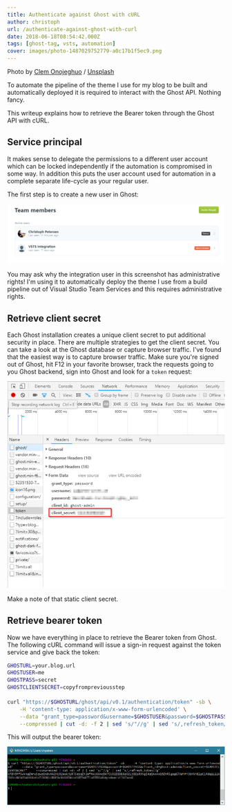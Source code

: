 ```yaml
---
title: Authenticate against Ghost with cURL
author: christoph
url: /authenticate-against-ghost-with-curl
date: 2018-06-18T08:54:42.000Z
tags: [ghost-tag, vsts, automation]
cover: images/photo-1487029752779-a0c17b1f5ec9.png
---
```


Photo by [Clem Onojeghuo](https://unsplash.com/@clemono2?utm_source=ghost&amp;utm_medium=referral&amp;utm_campaign=api-credit) / [Unsplash](https://unsplash.com/?utm_source=ghost&amp;utm_medium=referral&amp;utm_campaign=api-credit)

To automate the pipeline of the theme I use for my blog to be built and automatically deployed it is required to interact with the Ghost API. Nothing fancy.

This writeup explains how to retrieve the Bearer token through the Ghost API with cURL.

## Service principal

It makes sense to delegate the permissions to a different user account which can be locked independently if the automation is compromised in some way. In addition this puts the user account used for automation in a complete separate life-cycle as your regular user.

The first step is to create a new user in Ghost:

![ghost-user](images/ghost-user.png)

You may ask why the integration user in this screenshot has administrative rights! I'm using it to automatically deploy the theme I use from a build pipeline out of Visual Studio Team Services and this requires administrative rights.

## Retrieve client secret

Each Ghost installation creates a unique client secret to put additional security in place. There are multiple strategies to get the client secret. You can take a look at the Ghost database or capture browser traffic. I've found that the easiest way is to capture browser traffic. Make sure you're signed out of Ghost, hit F12 in your favorite browser, track the requests going to you Ghost backend, sign into Ghost and look for a `token` request:

![ghost-clientsecret](images/ghost-clientsecret.png)

Make a note of that static client secret.

## Retrieve bearer token

Now we have everything in place to retrieve the Bearer token from Ghost. The following cURL command will issue a sign-in request against the token service and give back the token:

```bash
GHOSTURL=your.blog.url
GHOSTUSER=me
GHOSTPASS=secret
GHOSTCLIENTSECRET=copyfrompreviousstep

curl "https://$GHOSTURL/ghost/api/v0.1/authentication/token" -sb \
    -H 'content-type: application/x-www-form-urlencoded' \
    --data "grant_type=password&username=$GHOSTUSER&password=$GHOSTPASS&client_id=ghost-admin&client_secret=$GHOSTCLIENTSECRET" \
    --compressed | cut -d: -f 2 | sed 's/"//g' | sed 's/,refresh_token//g'
```

This will output the bearer token:

![bearer](images/bearer.png)
